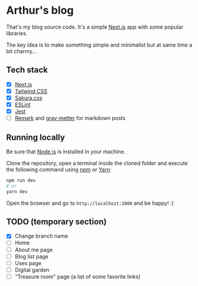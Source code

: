 # Arthur's blog

That's my blog source code. It's a simple [Next.js](https://nextjs.org) app with some popular libraries.

The key idea is to make something simple and minimalist but at same time a bit charmy...

## Tech stack

- [x] [Next.js](https://nextjs.org)
- [x] [Tailwind CSS](https://tailwindcss.com/)
- [x] [Sakura.css](https://github.com/oxalorg/sakura/)
- [x] [ESLint](https://eslint.org/)
- [x] [Jest](https://jestjs.io/)
- [ ] [Remark](https://github.com/remarkjs/remark) and [gray-metter](https://github.com/jonschlinkert/gray-matter) for markdown posts

## Running locally

Be sure that [Node.js](https://nodejs.org/en/) is installed in your machine.

Clone the repository, open a terminal inside the cloned folder and execute the following command using [npm](https://npmjs.com) or [Yarn](https://yarnpkg.com/):

```bash
npm run dev
# or
yarn dev
```

Open the browser and go to `http://localhost:3000` and be happy! :)

## TODO (temporary section)

- [x] Change branch name
- [ ] Home
- [ ] About me page
- [ ] Blog list page
- [ ] Uses page
- [ ] Digital garden
- [ ] "Treasure room" page (a list of some favorite links)
